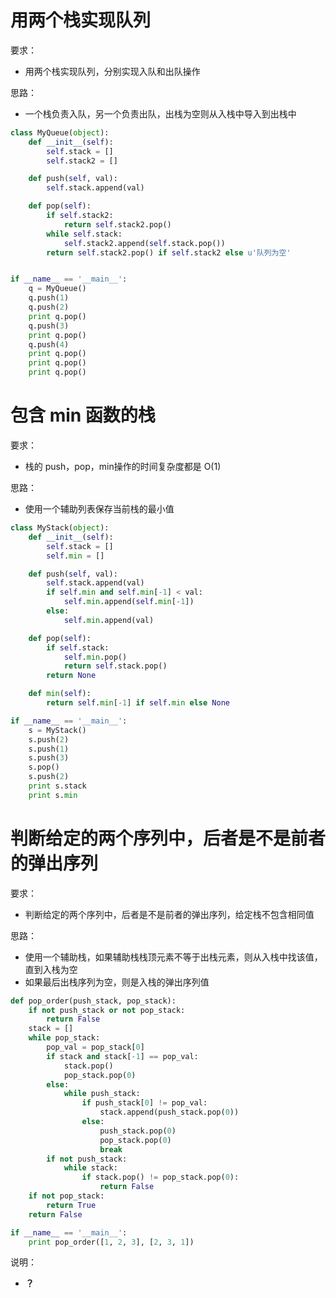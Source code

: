 # 用两个栈实现队列

要求：

- 用两个栈实现队列，分别实现入队和出队操作


思路：

- 一个栈负责入队，另一个负责出队，出栈为空则从入栈中导入到出栈中

```python
class MyQueue(object):
    def __init__(self):
        self.stack = []
        self.stack2 = []

    def push(self, val):
        self.stack.append(val)

    def pop(self):
        if self.stack2:
            return self.stack2.pop()
        while self.stack:
            self.stack2.append(self.stack.pop())
        return self.stack2.pop() if self.stack2 else u'队列为空'


if __name__ == '__main__':
    q = MyQueue()
    q.push(1)
    q.push(2)
    print q.pop()
    q.push(3)
    print q.pop()
    q.push(4)
    print q.pop()
    print q.pop()
    print q.pop()
```


# 包含 min 函数的栈

要求：


- 栈的 push，pop，min操作的时间复杂度都是 O(1)

思路：

- 使用一个辅助列表保存当前栈的最小值

```python
class MyStack(object):
    def __init__(self):
        self.stack = []
        self.min = []

    def push(self, val):
        self.stack.append(val)
        if self.min and self.min[-1] < val:
            self.min.append(self.min[-1])
        else:
            self.min.append(val)

    def pop(self):
        if self.stack:
            self.min.pop()
            return self.stack.pop()
        return None

    def min(self):
        return self.min[-1] if self.min else None

if __name__ == '__main__':
    s = MyStack()
    s.push(2)
    s.push(1)
    s.push(3)
    s.pop()
    s.push(2)
    print s.stack
    print s.min
```


# 判断给定的两个序列中，后者是不是前者的弹出序列


要求：

- 判断给定的两个序列中，后者是不是前者的弹出序列，给定栈不包含相同值


思路：

- 使用一个辅助栈，如果辅助栈栈顶元素不等于出栈元素，则从入栈中找该值，直到入栈为空
- 如果最后出栈序列为空，则是入栈的弹出序列值

```python
def pop_order(push_stack, pop_stack):
    if not push_stack or not pop_stack:
        return False
    stack = []
    while pop_stack:
        pop_val = pop_stack[0]
        if stack and stack[-1] == pop_val:
            stack.pop()
            pop_stack.pop(0)
        else:
            while push_stack:
                if push_stack[0] != pop_val:
                    stack.append(push_stack.pop(0))
                else:
                    push_stack.pop(0)
                    pop_stack.pop(0)
                    break
        if not push_stack:
            while stack:
                if stack.pop() != pop_stack.pop(0):
                    return False
    if not pop_stack:
        return True
    return False

if __name__ == '__main__':
    print pop_order([1, 2, 3], [2, 3, 1])
```

说明：

- **？**